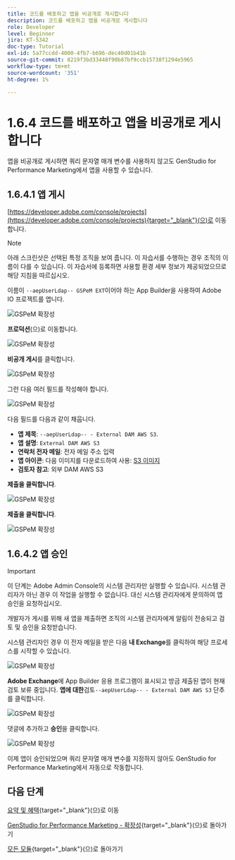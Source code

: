 ```yaml
---
title: 코드를 배포하고 앱을 비공개로 게시합니다
description: 코드를 배포하고 앱을 비공개로 게시합니다
role: Developer
level: Beginner
jira: KT-5342
doc-type: Tutorial
exl-id: 5a77ccdd-4000-4fb7-b696-dec40d01b41b
source-git-commit: 8219f3bd33448f90b87bf9ccb15738f1294e5965
workflow-type: tm+mt
source-wordcount: '351'
ht-degree: 1%

---
```


# 1.6.4 코드를 배포하고 앱을 비공개로 게시합니다

앱을 비공개로 게시하면 쿼리 문자열 매개 변수를 사용하지 않고도 GenStudio for Performance Marketing에서 앱을 사용할 수 있습니다.

## 1.6.4.1 앱 게시

[https://developer.adobe.com/console/projects](https://developer.adobe.com/console/projects){target="_blank"}(으)로 이동합니다.

>[!NOTE]
>
> 아래 스크린샷은 선택된 특정 조직을 보여 줍니다. 이 자습서를 수행하는 경우 조직의 이름이 다를 수 있습니다. 이 자습서에 등록하면 사용할 환경 세부 정보가 제공되었으므로 해당 지침을 따르십시오.

이름이 `--aepUserLdap-- GSPeM EXT`이어야 하는 App Builder을 사용하여 Adobe IO 프로젝트를 엽니다.

![GSPeM 확장성](./images/gspemextpub1.png)

**프로덕션**(으)로 이동합니다.

![GSPeM 확장성](./images/gspemextpub2.png)

**비공개 게시**&#x200B;를 클릭합니다.

![GSPeM 확장성](./images/gspemextpub3.png)

그런 다음 여러 필드를 작성해야 합니다.

![GSPeM 확장성](./images/gspemextpub4.png)

다음 필드를 다음과 같이 채웁니다.

- **앱 제목**: `--aepUserLdap-- - External DAM AWS S3`.
- **앱 설명**: `External DAM AWS S3`
- **연락처 전자 메일**: 전자 메일 주소 입력
- **앱 아이콘**: 다음 이미지를 다운로드하여 사용: [S3 이미지](./images/s3.jpeg)
- **검토자 참고**: 외부 DAM AWS S3

**제출을 클릭합니다**.

![GSPeM 확장성](./images/gspemextpub5.png)

**제출을 클릭합니다**.

![GSPeM 확장성](./images/gspemextpub6.png)

## 1.6.4.2 앱 승인

>[!IMPORTANT]
>
>이 단계는 Adobe Admin Console의 시스템 관리자만 실행할 수 있습니다. 시스템 관리자가 아닌 경우 이 작업을 실행할 수 없습니다. 대신 시스템 관리자에게 문의하여 앱 승인을 요청하십시오.

개발자가 게시를 위해 새 앱을 제출하면 조직의 시스템 관리자에게 알림이 전송되고 검토 및 승인을 요청받습니다.

시스템 관리자인 경우 이 전자 메일을 받은 다음 **내 Exchange**&#x200B;를 클릭하여 해당 프로세스를 시작할 수 있습니다.

![GSPeM 확장성](./images/gspemextpub7.png)

**Adobe Exchange**&#x200B;에 App Builder 응용 프로그램이 표시되고 방금 제출된 앱이 현재 검토 보류 중입니다. **앱에 대한**&#x200B;검토`--aepUserLdap-- - External DAM AWS S3` 단추를 클릭합니다.

![GSPeM 확장성](./images/gspemextpub8.png)

댓글에 추가하고 **승인**&#x200B;을 클릭합니다.

![GSPeM 확장성](./images/gspemextpub9.png)

이제 앱이 승인되었으며 쿼리 문자열 매개 변수를 지정하지 않아도 GenStudio for Performance Marketing에서 자동으로 작동합니다.

## 다음 단계

[요약 및 혜택](./summary.md){target="_blank"}(으)로 이동

[GenStudio for Performance Marketing - 확장성](./genstudioext.md){target="_blank"}(으)로 돌아가기

[모든 모듈](./../../../overview.md){target="_blank"}(으)로 돌아가기

